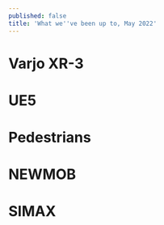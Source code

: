 ```yaml
---
published: false
title: 'What we''ve been up to, May 2022'
---
```

# Varjo XR-3

# UE5

# Pedestrians

# NEWMOB

# SIMAX
